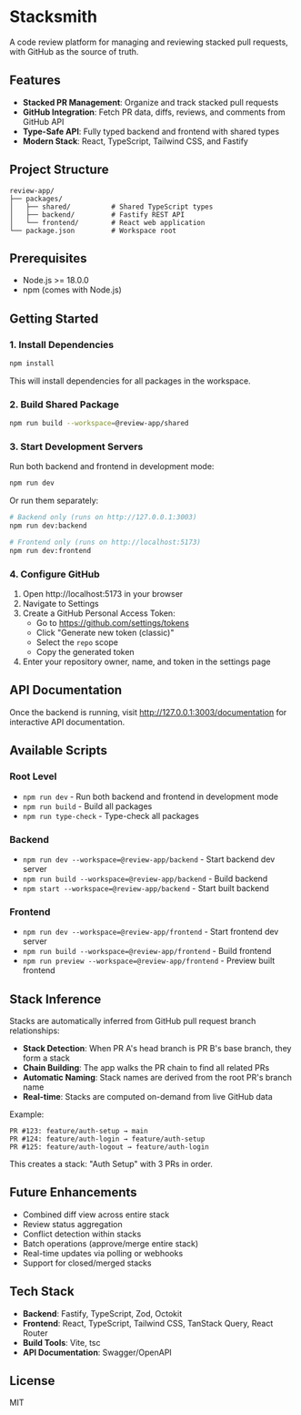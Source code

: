 # Stacksmith

A code review platform for managing and reviewing stacked pull requests, with GitHub as the source of truth.

## Features

- **Stacked PR Management**: Organize and track stacked pull requests
- **GitHub Integration**: Fetch PR data, diffs, reviews, and comments from GitHub API
- **Type-Safe API**: Fully typed backend and frontend with shared types
- **Modern Stack**: React, TypeScript, Tailwind CSS, and Fastify

## Project Structure

```
review-app/
├── packages/
│   ├── shared/          # Shared TypeScript types
│   ├── backend/         # Fastify REST API
│   └── frontend/        # React web application
└── package.json         # Workspace root
```

## Prerequisites

- Node.js >= 18.0.0
- npm (comes with Node.js)

## Getting Started

### 1. Install Dependencies

```bash
npm install
```

This will install dependencies for all packages in the workspace.

### 2. Build Shared Package

```bash
npm run build --workspace=@review-app/shared
```

### 3. Start Development Servers

Run both backend and frontend in development mode:

```bash
npm run dev
```

Or run them separately:

```bash
# Backend only (runs on http://127.0.0.1:3003)
npm run dev:backend

# Frontend only (runs on http://localhost:5173)
npm run dev:frontend
```

### 4. Configure GitHub

1. Open http://localhost:5173 in your browser
2. Navigate to Settings
3. Create a GitHub Personal Access Token:
   - Go to https://github.com/settings/tokens
   - Click "Generate new token (classic)"
   - Select the `repo` scope
   - Copy the generated token
4. Enter your repository owner, name, and token in the settings page

## API Documentation

Once the backend is running, visit http://127.0.0.1:3003/documentation for interactive API documentation.

## Available Scripts

### Root Level

- `npm run dev` - Run both backend and frontend in development mode
- `npm run build` - Build all packages
- `npm run type-check` - Type-check all packages

### Backend

- `npm run dev --workspace=@review-app/backend` - Start backend dev server
- `npm run build --workspace=@review-app/backend` - Build backend
- `npm start --workspace=@review-app/backend` - Start built backend

### Frontend

- `npm run dev --workspace=@review-app/frontend` - Start frontend dev server
- `npm run build --workspace=@review-app/frontend` - Build frontend
- `npm run preview --workspace=@review-app/frontend` - Preview built frontend

## Stack Inference

Stacks are automatically inferred from GitHub pull request branch relationships:

- **Stack Detection**: When PR A's head branch is PR B's base branch, they form a stack
- **Chain Building**: The app walks the PR chain to find all related PRs
- **Automatic Naming**: Stack names are derived from the root PR's branch name
- **Real-time**: Stacks are computed on-demand from live GitHub data

Example:
```
PR #123: feature/auth-setup → main
PR #124: feature/auth-login → feature/auth-setup
PR #125: feature/auth-logout → feature/auth-login
```
This creates a stack: "Auth Setup" with 3 PRs in order.

## Future Enhancements

- Combined diff view across entire stack
- Review status aggregation
- Conflict detection within stacks
- Batch operations (approve/merge entire stack)
- Real-time updates via polling or webhooks
- Support for closed/merged stacks

## Tech Stack

- **Backend**: Fastify, TypeScript, Zod, Octokit
- **Frontend**: React, TypeScript, Tailwind CSS, TanStack Query, React Router
- **Build Tools**: Vite, tsc
- **API Documentation**: Swagger/OpenAPI

## License

MIT
